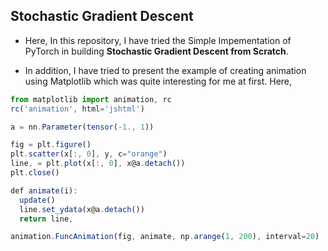 ## **Stochastic Gradient Descent**
- Here, In this repository, I have tried the Simple Impementation of PyTorch in building **Stochastic Gradient Descent from Scratch**.
   
- In addition, I have tried to present the example of creating animation using Matplotlib which was quite interesting for me at first. Here,
```javascript
from matplotlib import animation, rc
rc('animation', html='jshtml')

a = nn.Parameter(tensor(-1., 1))

fig = plt.figure()
plt.scatter(x[:, 0], y, c="orange")
line, = plt.plot(x[:, 0], x@a.detach())
plt.close()

def animate(i):
  update()
  line.set_ydata(x@a.detach())
  return line,

animation.FuncAnimation(fig, animate, np.arange(1, 200), interval=20)
```
